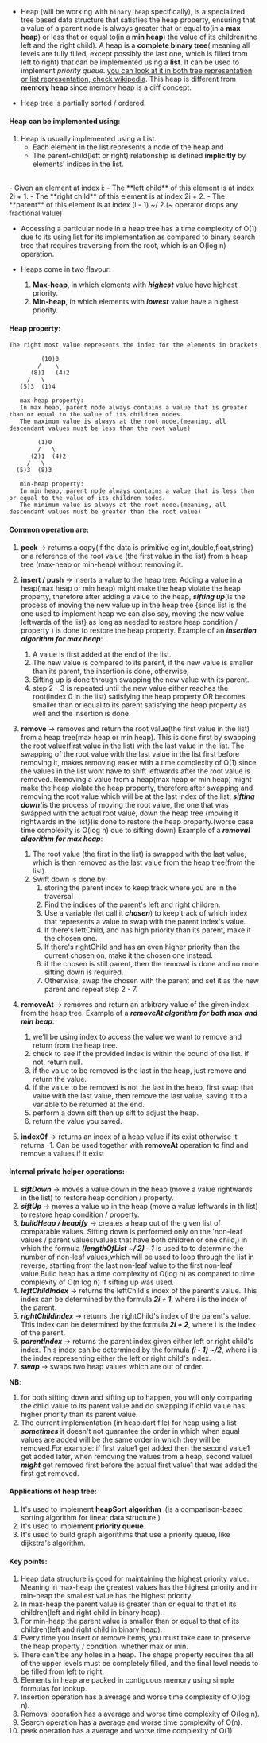 - Heap (will be working with `binary heap` specifically), is a specialized tree based data structure that satisfies the heap property, ensuring that a value of a parent node is always greater that or equal to(in a **max heap**) or less that or equal to(in a **min heap**) the value of its children(the left and the right child). A heap is a **complete binary tree**( meaning all levels are fully filled, except possibly the last one, which is filled from left to right) that can be implemented using a **list**. It can be used to implement *priority queue*. [you can look at it in both tree representation or list representation, check wikipedia](https://en.wikipedia.org/wiki/Heap_(data_structure)#/media/File:Max-Heap-new.svg). This heap is different from **memory heap** since memory heap is a diff concept.

- Heap tree is partially sorted / ordered.

#### Heap can be implemented using:
1. Heap is usually implemented using a List.
   - Each element in the list represents a node of the heap and
   - The parent-child(left or right) relationship is defined **implicitly** by elements' indices in the list.
<br>
- Given an element at index i:
  - The **left child** of this element is at index 2i + 1.
  - The **right child** of this element is at index 2i + 2.
  - The **parent** of this element is at index (i - 1) ~/ 2.(~ operator drops any fractional value)
  
- Accessing a particular node in a heap tree has a time complexity of O(1) due to its using list for its implementation as compared to binary search tree that requires traversing from the root, which is an O(log n) operation.

- Heaps come in two flavour:
   1. **Max-heap**, in which elements with ***highest*** value have highest priority.
   2. **Min-heap**, in which elements with ***lowest*** value have a highest priority.
    

#### Heap property:
```
The right most value represents the index for the elements in brackets 

         (10)0                                               
        /    \                                                
      (8)1   (4)2                                           
     /   \                                               
   (5)3  (1)4                                             
 
   max-heap property:                                   
   In max heap, parent node always contains a value that is greater than or equal to the value of its children nodes. 
   The maximum value is always at the root node.(meaning, all descendant values must be less than the root value)
   
        (1)0
        /   \
      (2)1  (4)2
     /   \
  (5)3  (8)3
 
   min-heap property:
   In min heap, parent node always contains a value that is less than or equal to the value of its children nodes.   
   The minimum value is always at the root node.(meaning, all descendant values must be greater than the root value)
```

#### Common operation are:
1. **peek** -> returns a copy(if the data is primitive eg int,double,float,string) or a reference of the root value (the first value in the list) from a heap tree (max-heap or min-heap) without removing it.
2. **insert / push** -> inserts a value to the heap tree. Adding a value in a heap(max heap or min heap) might make the heap violate the heap property, therefore after adding a value to the heap, ***sifting up***(is the process of moving the new value up in the heap tree {since list is the one used to implement heap we can also say, moving the new value leftwards of the list} as long as needed to restore heap condition / property ) is done to restore the heap property. Example of an ***insertion algorithm for max heap***:
   
   1. A value is first added at the end of the list.
   2. The new value is compared to its parent, if the new value is smaller than its parent, the insertion is done, otherwise,
   3. Sifting up is done through swapping the new value with its parent.
   4. step 2 - 3 is repeated until the new value either reaches the root(index 0 in the list) satisfying the heap property OR becomes smaller than or equal to its parent satisfying the heap property as well and the insertion is done.
   
3. **remove** -> removes and return the root value(the first value in the list) from a heap tree(max heap or min heap). This is done first by swapping the root value(first value in the list) with the last value in the list. The swapping of the root value with the last value in the list first before removing it, makes removing easier with a time complexity of O(1) since the values in the list wont have to shift leftwards after the root value is removed. Removing a value from a heap(max heap or min heap) might make the heap violate the heap property, therefore after swapping and removing the root value which will be at the last index of the list, ***sifting down***(is the process of moving the root value, the one that was swapped with the actual root value, down the heap tree {moving it rightwards in the list})is done to restore the heap property.(worse case time complexity is O(log n) due to sifting down) Example of a ***removal algorithm for max heap***:
   
   1. The root value (the first in the list) is swapped with the last value, which is then removed as the last value from the heap tree(from the list).
   2. Swift down is done by:
      1. storing the parent index to keep track where you are in the traversal
      2. Find the indices of the parent's left and right children.
      3. Use a variable (let call it ***chosen***) to keep track of which index that represents a value to swap with the parent index's value. 
      4. If there's leftChild, and has high priority than its parent, make it the chosen one.
      5. If there's rightChild and has an even higher priority than the current chosen on, make it the chosen one instead.
      6. if the chosen is still parent, then the removal is done and no more sifting down is required.
      7. Otherwise, swap the chosen with the parent and set it as the new parent and repeat step 2 - 7.
   
4. **removeAt** -> removes and return an arbitrary value of the given index from the heap tree. Example of a ***removeAt algorithm for both max and min heap***:
   1. we'll be using index to access the value we want to remove and return from the heap tree.
   2. check to see if the provided index is within the bound of the list. if not, return null.
   3. if the  value to be removed is the last in the heap, just remove and return the value.
   4. if the value to be removed is not the last in the heap, first swap that value with the last value, then remove the last value, saving it to a variable to be returned at the end.
   5. perform a down sift then up sift to adjust the heap.
   6. return the value you saved.
   
5. **indexOf** -> returns an index of a heap value if its exist otherwise it returns -1. Can be used together with **removeAt** operation to find and remove a values if it exist


#### Internal private helper operations:
   1. ***siftDown*** -> moves a value down in the heap (move a value rightwards in the list) to restore heap condition / property.
   2. ***siftUp*** -> moves a value up in the heap (move a value leftwards in th list) to restore heap condition / property.
   3. ***buildHeap / heapify*** -> creates a heap out of the given list of comparable values. Sifting down is performed only on the 'non-leaf values / parent values(values that have both children or one child,) in which the formula ***(lengthOfList ~/ 2) - 1*** is used to to determine the number of non-leaf values,which will be used to loop through the list in reverse, starting from the last non-leaf value to the first non-leaf value.Build heap has a time complexity of O(log n) as compared to time complexity of O(n log n) if sifting up was used.
   4. ***leftChildIndex*** -> returns the leftChild's index of the parent's value. This index can be determined by the formula ***2i + 1***, where i is the index of the parent.
   5. ***rightChildIndex*** -> returns the rightChild's index of the parent's value. This index can be determined by the formula ***2i + 2***, where i is the index of the parent.
   6. ***parentIndex*** -> returns the parent index given either left or right child's index. This index can be determined by the formula ***(i - 1) ~/2***, where i is the index representing either the left or right child's index.
   7. ***swap*** -> swaps two heap values which are out of order.
   
**NB**: 
1. for both sifting down and sifting up to happen, you will only comparing the child value to its parent value and do swapping if child value has higher priority than its parent value.
2. The current implementation (in heap.dart file) for heap using a list ***sometimes*** it doesn't not guarantee the order in which when equal values are added will be the same order in which they will be removed.For example:
if first value1 get added then the second value1 get added later, when removing the values from a heap, second value1 ***might*** get removed first before the actual first value1 that was added the first get removed.


#### Applications of heap tree:
1. It's used to implement **heapSort algorithm** .(is a comparison-based sorting algorithm for linear data structure.)
2. It's used to implement **priority queue**.
3. It's used to build graph algorithms that use a priority queue, like dijkstra's algorithm.


#### Key points:
1. Heap data structure is good for maintaining the highest priority value. Meaning in max-heap the greatest values has the highest priority and in min-heap the smallest value has the highest priority.
2. In max-heap the parent value is greater than or equal to that of its children(left and right child in binary heap).
3. For min-heap the parent value is smaller than or equal to that of its children(left and right child in binary heap).
4. Every time you insert or remove items, you must take care to preserve the heap property / condition. whether max or min.
5. There can't be any holes in a heap. The shape property requires tha all of the upper levels must be completely filled, and the final level needs to be filled from left to right.
6. Elements in heap are packed in contiguous memory using simple formulas for lookup.
7. Insertion operation has a average and worse time complexity of O(log n).
8. Removal operation has a average and worse time complexity of O(log n).
9. Search operation has a average and worse time complexity of O(n).
10. peek operation has a average and worse time complexity of O(1)

